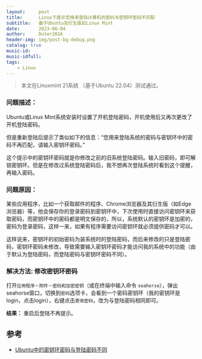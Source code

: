 ```yaml
---
layout:     post
title:      Linux下提示您用来登陆计算机的密码与密钥环密码不匹配
subtitle:   基于Ubuntu及衍生版如Linux Mint
date:       2023-06-04
author:     Duter2016
header-img: img/post-bg-debug.png
catalog: true
music-id: 
music-idfull: 
tags:
    - Linux
---
```




> 本文在Linuxmint 21系统 （基于Ubuntu 22.04）测试通过。

### 问题描述：

Ubuntu或Linux Mint系统安装时设置了开机登陆密码，开机使用后又再次更改了开机登陆密码。

但是重新登陆后提示了类似如下的信息：“您用来登陆系统的密码与密钥环中的密码不再匹配，请输入密钥环密码。”

这个提示中的密钥环密码就是你修改之前的旧系统登陆密码。输入旧密码，即可解锁密钥环。但是在修改过系统登陆密码后，我不想再次登陆系统时看到这个提醒，再输入密码。

### 问题原因：

某些应用程序，比如一个获取邮件的程序、Chrome浏览器及其衍生版（如Edge浏览器）等，他会保存你的登录密码到密钥环中，下次使用时直接访问密钥环来获取密码，而密钥环中的密码都是明文保存的，所以，系统默认的密钥环是加密的，密码为登录密码，这样一来，如果有程序需要访问密钥环就必须提供密码才可以。

这样说来，密钥环的初始密码为装系统时的登陆密码，而后来修改的只是登陆密码，密钥环密码未修改，导致需要输入密钥环密码才能访问我的系统中的功能（由于默认为登陆密码，而登陆密码与密钥环密码不同）。

### 解决方法: 修改密钥环密码

打开`应用程序－附件－密码和加密密钥`（或在终端中输入命令 `seahorse`），弹出seahorse窗口，切换到`密码`选项卡，会看到一个密码密钥环（我的密钥环是login，点击login），右键点击`更改密码`，改为与登陆密码相同即可。

**结果：** 重启后登陆不再提示。

## 参考

* [Ubuntu中的密钥环密码与登陆密码不同](https://blog.csdn.net/w710537643/article/details/113943962)





